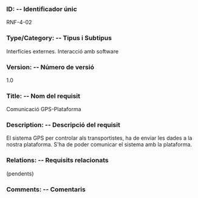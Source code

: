 ### ID: -- Identificador únic
RNF-4-02
### Type/Category: -- Tipus i Subtipus
Interfícies externes. Interacció amb software
### Version: -- Número de versió
1.0
### Title: -- Nom del requisit
Comunicació GPS-Plataforma
### Description: -- Descripció del requisit
El sistema GPS per controlar als transportistes, ha de enviar les dades a la nostra plataforma. S'ha de poder comunicar el sistema amb la plataforma.
### Relations: -- Requisits relacionats
(pendents)
### Comments: -- Comentaris
